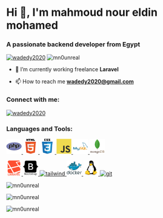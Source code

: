 <h1>Hi 👋, I'm mahmoud nour eldin mohamed</h1>
<h3>A passionate backend developer from Egypt</h3>

<p>
<a href="https://twitter.com/wadedy2020" target="blank">
<img src="https://img.shields.io/twitter/follow/wadedy2020?logo=twitter&style=for-the-badge" alt="wadedy2020" /></a> 
<img src="https://komarev.com/ghpvc/?username=mn0unreal&label=Profile%20views&color=0e75b6&style=flat" alt="mn0unreal" />
</p>

- 🔭 I’m currently working freelance **Laravel**

- 📫 How to reach me **wadedy2020@gmail.com**

<h3>Connect with me:</h3>
<p>
<a href="https://twitter.com/wadedy2020" target="blank">
  <img src="https://raw.githubusercontent.com/rahuldkjain/github-profile-readme-generator/master/src/images/icons/Social/twitter.svg" alt="wadedy2020" height="30" width="40" /></a>
</p>

<h3>Languages and Tools:</h3>
<p>
  
  <a href="https://www.php.net" target="_blank" rel="noreferrer">  
<img src="https://raw.githubusercontent.com/devicons/devicon/master/icons/php/php-original.svg" alt="php" width="40" height="40"/> </a> 

  <a href="https://www.w3.org/html/" target="_blank" rel="noreferrer"> 
<img src="https://raw.githubusercontent.com/devicons/devicon/master/icons/html5/html5-original-wordmark.svg" alt="html5" width="40" height="40"/> </a> 

  <a href="https://www.w3schools.com/css/" target="_blank" rel="noreferrer">
<img src="https://raw.githubusercontent.com/devicons/devicon/master/icons/css3/css3-original-wordmark.svg" alt="css3" width="40" height="40"/> </a>

  <a href="https://developer.mozilla.org/en-US/docs/Web/JavaScript" target="_blank" rel="noreferrer"> 
<img src="https://raw.githubusercontent.com/devicons/devicon/master/icons/javascript/javascript-original.svg" alt="javascript" width="40" height="40"/> </a> 

  <a href="https://www.mysql.com/" target="_blank" rel="noreferrer">
<img src="https://raw.githubusercontent.com/devicons/devicon/master/icons/mysql/mysql-original-wordmark.svg" alt="mysql" width="40" height="40"/> </a>    

  <a href="https://www.mongodb.com/" target="_blank" rel="noreferrer">
<img src="https://raw.githubusercontent.com/devicons/devicon/master/icons/mongodb/mongodb-original-wordmark.svg" alt="mongodb" width="40" height="40"/> </a> 

</p>

  <a href="https://laravel.com/" target="_blank" rel="noreferrer">
<img src="https://raw.githubusercontent.com/devicons/devicon/master/icons/laravel/laravel-plain-wordmark.svg" alt="laravel" width="40" height="40"/> </a> 

  <a href="https://getbootstrap.com" target="_blank" rel="noreferrer">
<img src="https://raw.githubusercontent.com/devicons/devicon/master/icons/bootstrap/bootstrap-plain-wordmark.svg" alt="bootstrap" width="40" height="40"/> </a> 

 <a href="https://tailwindcss.com/" target="_blank" rel="noreferrer">
<img src="https://www.vectorlogo.zone/logos/tailwindcss/tailwindcss-icon.svg" alt="tailwind" width="40" height="40"/> </a> 

  <a href="https://www.docker.com/" target="_blank" rel="noreferrer">
<img src="https://raw.githubusercontent.com/devicons/devicon/master/icons/docker/docker-original-wordmark.svg" alt="docker" width="40" height="40"/> </a> 

  <a href="https://www.linux.org/" target="_blank" rel="noreferrer">
<img src="https://raw.githubusercontent.com/devicons/devicon/master/icons/linux/linux-original.svg" alt="linux" width="40" height="40"/> </a> 

  <a href="https://git-scm.com/" target="_blank" rel="noreferrer">
<img src="https://www.vectorlogo.zone/logos/git-scm/git-scm-icon.svg" alt="git" width="40" height="40"/> </a> 


<p><img src="https://github-readme-stats.vercel.app/api/top-langs?username=mn0unreal&show_icons=true&locale=en&layout=compact" alt="mn0unreal" /></p>

<p><img src="https://github-readme-streak-stats.herokuapp.com/?user=mn0unreal&" alt="mn0unreal" /></p>

<p><img src="https://github-readme-stats.vercel.app/api?username=mn0unreal&show_icons=true&locale=en" alt="mn0unreal" /></p>
